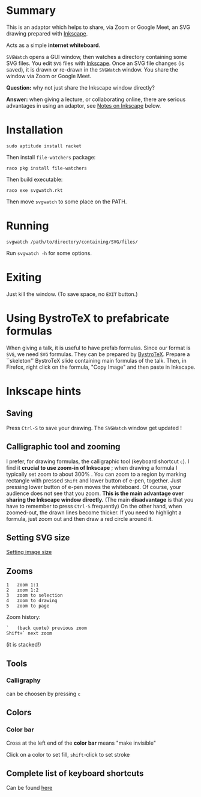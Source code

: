 # Summary

This is an adaptor which helps to share,
via Zoom or Google Meet, an SVG drawing prepared with [Inkscape](https://inkscape.org/).

Acts as a simple __internet whiteboard__.

`SVGWatch` opens a GUI window, then watches a directory containing some SVG files. 
You edit `SVG` files with [Inkscape](https://inkscape.org/).
Once an SVG file changes (is saved), it is drawn or re-drawn  in the `SVGWatch` window.
You share the window via Zoom or Google Meet. 

__Question:__ why not just share the Inkscape window directly?

__Answer:__ when giving a lecture, or collaborating online, 
there are serious advantages in using an adaptor,
see [Notes on Inkscape](#inkscape-hints) below.

# Installation

    sudo aptitude install racket

Then install `file-watchers` package:

    raco pkg install file-watchers

Then build executable:

    raco exe svgwatch.rkt

Then move `svgwatch` to some place on the PATH.

# Running

    svgwatch /path/to/directory/containing/SVG/files/

Run `svgwatch -h` for some options.

# Exiting

Just kill the window. (To save space, no `EXIT` button.)

# Using BystroTeX to prefabricate formulas

When giving a talk, it is useful to have prefab formulas. 
Since our format is `SVG`, we need `SVG` formulas.
They can be prepared by [BystroTeX](http://andreimikhailov.com/slides/bystroTeX/slides-manual/index.html).
Prepare a ``skeleton'' BystroTeX slide containing main formulas of the talk.
Then, in Firefox, right click on the formula, "Copy Image" and then paste in Inkscape.


# Inkscape hints

## Saving

Press `Ctrl-S` to save your drawing. The `SVGWatch` window get updated !

## Calligraphic tool and zooming

I prefer, for drawing formulas, the calligraphic tool (keyboard shortcut `c`).
I find it __crucial to use zoom-in of Inkscape__ ; when drawing a formula I typically set zoom
to about 300% . You can zoom to a region by marking rectangle with pressed `Shift` and
lower button of e-pen, together. Just pressing lower button of e-pen moves the whiteboard.
Of course, your audience does not see that you zoom. __This is the main advantage over sharing the Inkscape window directly.__
(The main __disadvantage__ is that you have to remember to press `Ctrl-S` frequently)
On the other hand, when zoomed-out, the drawn lines become thicker. If you need to highlight
a formula, just zoom out and then draw a red circle around it. 

## Setting SVG size

[Setting image size](inkscape_set-image-size.png?raw=true)

## Zooms

    1	zoom 1:1
    2	zoom 1:2
    3	zoom to selection
    4	zoom to drawing
    5	zoom to page

Zoom history:

    `	(back quote) previous zoom
    Shift+`	next zoom

(it is stacked!)

## Tools

### Calligraphy

can be choosen by pressing `c`

## Colors

### Color bar

Cross  at the left end of the __color bar__ means "make invisible"

Click on a color to set fill, `shift`-click to set stroke

## Complete list of keyboard shortcuts

Can be found [here](http://www-mdp.eng.cam.ac.uk/web/CD/deskapps/inkscape/keyshortcuts.html)
